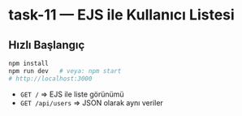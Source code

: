 # task-11 — EJS ile Kullanıcı Listesi

## Hızlı Başlangıç
```bash
npm install
npm run dev   # veya: npm start
# http://localhost:3000
```

- `GET /`     ⇒ EJS ile liste görünümü
- `GET /api/users` ⇒ JSON olarak aynı veriler
